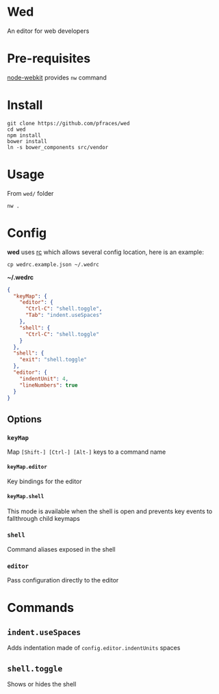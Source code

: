# Wed

An editor for web developers

# Pre-requisites

[node-webkit][1] provides `nw` command

# Install

    git clone https://github.com/pfraces/wed
    cd wed
    npm install
    bower install
    ln -s bower_components src/vendor

# Usage

From `wed/` folder

    nw .

# Config

**wed** uses [rc][2] which allows several config location, here is an
example:

    cp wedrc.example.json ~/.wedrc

**~/.wedrc**

```json
{
  "keyMap": {
    "editor": {
      "Ctrl-C": "shell.toggle",
      "Tab": "indent.useSpaces"
    },
    "shell": {
      "Ctrl-C": "shell.toggle"
    }
  },
  "shell": {
    "exit": "shell.toggle"
  },
  "editor": {
    "indentUnit": 4,
    "lineNumbers": true
  }
}
```

## Options

### `keyMap`

Map `[Shift-] [Ctrl-] [Alt-]` keys to a command name

#### `keyMap.editor`

Key bindings for the editor

#### `keyMap.shell`

This mode is available when the shell is open and prevents key events to
fallthrough child keymaps

### `shell`

Command aliases exposed in the shell

### `editor`

Pass configuration directly to the editor

# Commands

## `indent.useSpaces`

Adds indentation made of `config.editor.indentUnits` spaces

## `shell.toggle`

Shows or hides the shell

[1]: https://github.com/rogerwang/node-webkit
[2]: https://github.com/dominictarr/rc
